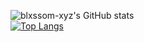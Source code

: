 ![blxssom-xyz's GitHub stats](https://github-readme-stats.vercel.app/api?username=blxssom-xyz&show_icons=true&theme=dark) <br>
[![Top Langs](https://github-readme-stats.vercel.app/api/top-langs/?username=blxssom-xyz&show_icons=true&theme=dark)](https://github.com/anuraghazra/github-readme-stats)
